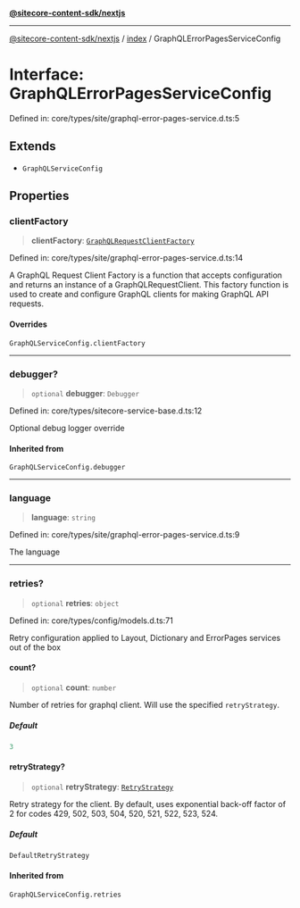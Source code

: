 [**@sitecore-content-sdk/nextjs**](../../README.md)

***

[@sitecore-content-sdk/nextjs](../../README.md) / [index](../README.md) / GraphQLErrorPagesServiceConfig

# Interface: GraphQLErrorPagesServiceConfig

Defined in: core/types/site/graphql-error-pages-service.d.ts:5

## Extends

- `GraphQLServiceConfig`

## Properties

### clientFactory

> **clientFactory**: [`GraphQLRequestClientFactory`](../../client/type-aliases/GraphQLRequestClientFactory.md)

Defined in: core/types/site/graphql-error-pages-service.d.ts:14

A GraphQL Request Client Factory is a function that accepts configuration and returns an instance of a GraphQLRequestClient.
This factory function is used to create and configure GraphQL clients for making GraphQL API requests.

#### Overrides

`GraphQLServiceConfig.clientFactory`

***

### debugger?

> `optional` **debugger**: `Debugger`

Defined in: core/types/sitecore-service-base.d.ts:12

Optional debug logger override

#### Inherited from

`GraphQLServiceConfig.debugger`

***

### language

> **language**: `string`

Defined in: core/types/site/graphql-error-pages-service.d.ts:9

The language

***

### retries?

> `optional` **retries**: `object`

Defined in: core/types/config/models.d.ts:71

Retry configuration applied to Layout, Dictionary and ErrorPages services out of the box

#### count?

> `optional` **count**: `number`

Number of retries for graphql client. Will use the specified `retryStrategy`.

##### Default

```ts
3
```

#### retryStrategy?

> `optional` **retryStrategy**: [`RetryStrategy`](../../client/interfaces/RetryStrategy.md)

Retry strategy for the client. By default, uses exponential
back-off factor of 2 for codes 429, 502, 503, 504, 520, 521, 522, 523, 524.

##### Default

```ts
DefaultRetryStrategy
```

#### Inherited from

`GraphQLServiceConfig.retries`
